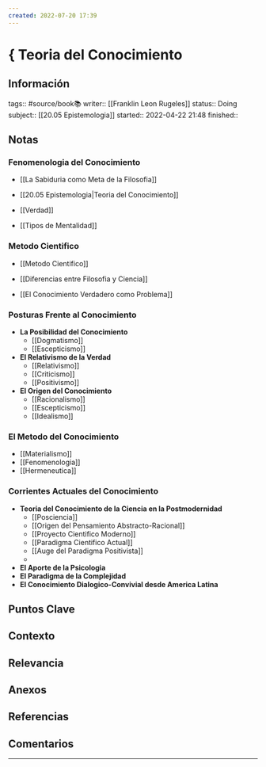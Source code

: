 ```yaml
---
created: 2022-07-20 17:39
---
```

# { Teoria del Conocimiento
## Información
tags:: #source/book📚 
writer:: [[Franklin Leon Rugeles]]
status:: Doing
subject:: [[20.05 Epistemologia]]
started:: 2022-04-22 21:48
finished::

## Notas
### Fenomenologia del Conocimiento
- [[La Sabiduria como Meta de la Filosofia]]

- [[20.05 Epistemologia|Teoria del Conocimiento]]

- [[Verdad]]

- [[Tipos de Mentalidad]]

### Metodo Cientifico
- [[Metodo Cientifico]]

- [[Diferencias entre Filosofia y Ciencia]]

- [[El Conocimiento Verdadero como Problema]]

### Posturas Frente al Conocimiento
- **La Posibilidad del Conocimiento**
	- [[Dogmatismo]]
	- [[Escepticismo]]
- **El Relativismo de la Verdad**
	- [[Relativismo]]
	- [[Criticismo]]
	- [[Positivismo]]
- **El Origen del Conocimiento**
	- [[Racionalismo]]
	- [[Escepticismo]]
	- [[Idealismo]]

### El Metodo del Conocimiento
- [[Materialismo]]
- [[Fenomenologia]]
- [[Hermeneutica]]

### Corrientes Actuales del Conocimiento
- **Teoria del Conocimiento de la Ciencia en la Postmodernidad**
	- [[Posciencia]]
	- [[Origen del Pensamiento Abstracto-Racional]]
	- [[Proyecto Cientifico Moderno]]
	- [[Paradigma Cientifico Actual]]
	- [[Auge del Paradigma Positivista]]
	- 
- **El Aporte de la Psicologia**
- **El Paradigma de la Complejidad**
- **El Conocimiento Dialogico-Convivial desde America Latina**

## Puntos Clave

## Contexto

## Relevancia

## Anexos

## Referencias

## Comentarios
___